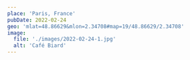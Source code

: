 ```yaml
---
place: 'Paris, France'
pubDate: 2022-02-24
geo: 'mlat=48.86629&mlon=2.34708#map=19/48.86629/2.34708'
image:
  file: './images/2022-02-24-1.jpg'
  alt: 'Café Biard'
---
```

